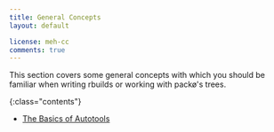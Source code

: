 ```yaml
---
title: General Concepts
layout: default

license: meh-cc
comments: true
---
```


This section covers some general concepts with which you should be familiar when writing rbuilds
or working with packø's trees. 

{:class="contents"}
- [The Basics of Autotools](/docs/packo/general-concepts/basics-of-autotools.html)
